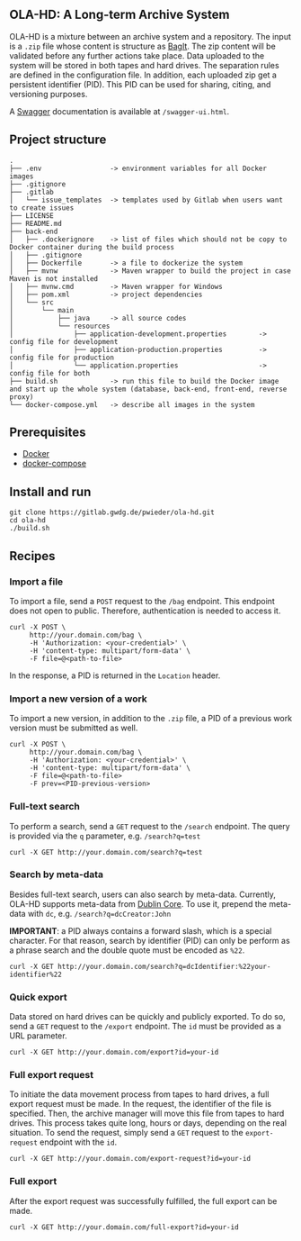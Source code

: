 ## OLA-HD: A Long-term Archive System
OLA-HD is a mixture between an archive system and a repository.
The input is a `.zip` file whose content is structure as [BagIt](https://tools.ietf.org/html/rfc8493 "BagIt RFC").
The zip content will be validated before any further actions take place.
Data uploaded to the system will be stored in both tapes and hard drives.
The separation rules are defined in the configuration file.
In addition, each uploaded zip get a persistent identifier (PID).
This PID can be used for sharing, citing, and versioning purposes.

A [Swagger](https://swagger.io/ "Swagger homepage") documentation is available at `/swagger-ui.html`.

## Project structure
```
.
├── .env                 -> environment variables for all Docker images
├── .gitignore
├── .gitlab
│   └── issue_templates  -> templates used by Gitlab when users want to create issues
├── LICENSE
├── README.md
├── back-end
│   ├── .dockerignore    -> list of files which should not be copy to Docker container during the build process
│   ├── .gitignore
│   ├── Dockerfile       -> a file to dockerize the system
│   ├── mvnw             -> Maven wrapper to build the project in case Maven is not installed
│   ├── mvnw.cmd         -> Maven wrapper for Windows
│   ├── pom.xml          -> project dependencies
│   └── src
│       └── main
│           ├── java     -> all source codes
│           └── resources
│               ├── application-development.properties        -> config file for development
│               ├── application-production.properties         -> config file for production
│               └── application.properties                    -> config file for both
├── build.sh             -> run this file to build the Docker image and start up the whole system (database, back-end, front-end, reverse proxy)
└── docker-compose.yml   -> describe all images in the system
```

## Prerequisites
* [Docker](https://docs.docker.com/install/ "Docker installation guide")
* [docker-compose](https://docs.docker.com/compose/install/ "docker-compose installation guide")

## Install and run
```
git clone https://gitlab.gwdg.de/pwieder/ola-hd.git
cd ola-hd
./build.sh
```

## Recipes
### Import a file
To import a file, send a `POST` request to the `/bag` endpoint.
This endpoint does not open to public.
Therefore, authentication is needed to access it.
```
curl -X POST \
     http://your.domain.com/bag \
     -H 'Authorization: <your-credential>' \
     -H 'content-type: multipart/form-data' \
     -F file=@<path-to-file>
```
In the response, a PID is returned in the `Location` header.

### Import a new version of a work
To import a new version, in addition to the `.zip` file, a PID of a previous work version must be submitted as well.
```
curl -X POST \
     http://your.domain.com/bag \
     -H 'Authorization: <your-credential>' \
     -H 'content-type: multipart/form-data' \
     -F file=@<path-to-file>
     -F prev=<PID-previous-version>
```

### Full-text search
To perform a search, send a `GET` request to the `/search` endpoint.
The query is provided via the `q` parameter, e.g. `/search?q=test`
```
curl -X GET http://your.domain.com/search?q=test
```

### Search by meta-data
Besides full-text search, users can also search by meta-data.
Currently, OLA-HD supports meta-data from [Dublin Core](https://www.dublincore.org/specifications/dublin-core/dces/).
To use it, prepend the meta-data with `dc`, e.g. `/search?q=dcCreator:John`

**IMPORTANT**: a PID always contains a forward slash, which is a special character.
For that reason, search by identifier (PID) can only be perform as a phrase search and the double quote must be encoded as `%22`.
```
curl -X GET http://your.domain.com/search?q=dcIdentifier:%22your-identifier%22
```

### Quick export
Data stored on hard drives can be quickly and publicly exported.
To do so, send a `GET` request to the `/export` endpoint.
The `id` must be provided as a URL parameter.
```
curl -X GET http://your.domain.com/export?id=your-id
```

### Full export request
To initiate the data movement process from tapes to hard drives, a full export request must be made.
In the request, the identifier of the file is specified.
Then, the archive manager will move this file from tapes to hard drives.
This process takes quite long, hours or days, depending on the real situation.
To send the request, simply send a `GET` request to the `export-request` endpoint with the `id`.
```
curl -X GET http://your.domain.com/export-request?id=your-id
```

### Full export
After the export request was successfully fulfilled, the full export can be made.
```
curl -X GET http://your.domain.com/full-export?id=your-id
```
